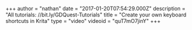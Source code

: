 +++
author = "nathan"
date = "2017-01-20T07:54:29.000Z"
description = "All tutorials: //bit.ly/GDQuest-Tutorials"
title = "Create your own keyboard shortcuts in Krita"
type = "video"
videoid = "quT7mO7jinY"
+++

